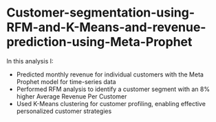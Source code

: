 # Customer-segmentation-using-RFM-and-K-Means-and-revenue-prediction-using-Meta-Prophet
In this analysis I:
 - Predicted monthly revenue for individual customers with the Meta Prophet model for time-series data
 - Performed RFM analysis to identify a customer segment with an 8% higher Average Revenue Per Customer
 - Used K-Means clustering for customer profiling, enabling effective personalized customer strategies
